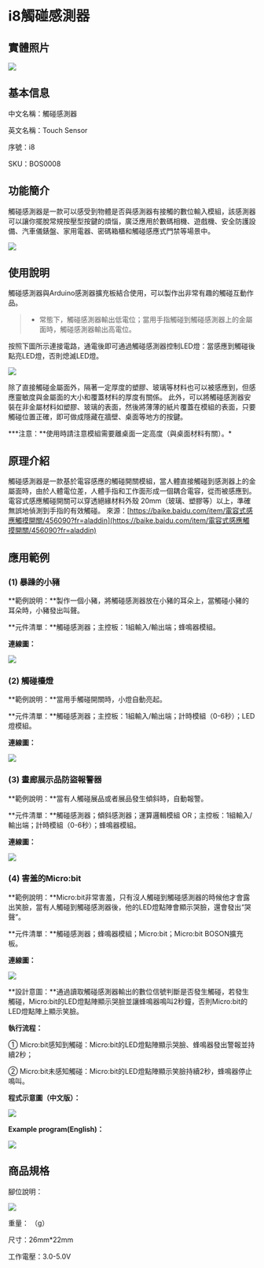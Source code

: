 # i8觸碰感測器

## 實體照片

![](../.gitbook/assets/boson-chu-mo-chuan-gan-qi-shi-wu-tu-pian.jpg)

## 基本信息

中文名稱：觸碰感測器

英文名稱：Touch Sensor

序號：i8

SKU：BOS0008

## 功能簡介

觸碰感測器是一款可以感受到物體是否與感測器有接觸的數位輸入模組，該感測器可以讓你擺脫常規按壓型按鍵的煩惱，廣泛應用於數碼相機、遊戲機、安全防護設備、汽車儀錶盤、家用電器、密碼箱櫃和觸碰感應式門禁等場景中。

![](../.gitbook/assets/boson-chu-mo-chuan-gan-qi-mo-kuai-jian-jie.png)

## 使用說明

觸碰感測器與Arduino感測器擴充板結合使用，可以製作出非常有趣的觸碰互動作品。

> * 常態下，觸碰感測器輸出低電位；當用手指觸碰到觸碰感測器上的金屬面時，觸碰感測器輸出高電位。

按照下圖所示連接電路，通電後即可通過觸碰感測器控制LED燈：當感應到觸碰後點亮LED燈，否則熄滅LED燈。

![](../.gitbook/assets/boson-chu-mo-chuan-gan-qi-shi-yong-shuo-ming.png)

除了直接觸碰金屬面外，隔著一定厚度的塑膠、玻璃等材料也可以被感應到，但感應靈敏度與金屬面的大小和覆蓋材料的厚度有關係。 此外，可以將觸碰感測器安裝在非金屬材料如塑膠、玻璃的表面，然後將薄薄的紙片覆蓋在模組的表面，只要觸碰位置正確，即可做成隱藏在牆壁、桌面等地方的按鍵。

**\*注意：**使用時請注意模組需要離桌面一定高度（與桌面材料有關）。\*

## 原理介紹

觸碰感測器是一款基於電容感應的觸碰開關模組，當人體直接觸碰到感測器上的金屬面時，由於人體電位差，人體手指和工作面形成一個耦合電容，從而被感應到。 電容式感應觸碰開關可以穿透絕緣材料外殼 20mm（玻璃、塑膠等）以上，準確無誤地偵測到手指的有效觸碰。 來源：[https://baike.baidu.com/item/電容式感應觸摸開關/456090?fr=aladdin](https://baike.baidu.com/item/電容式感應觸摸開關/456090?fr=aladdin)

## 應用範例

### \(1\) 暴躁的小豬

**範例說明：**製作一個小豬，將觸碰感測器放在小豬的耳朵上，當觸碰小豬的耳朵時，小豬發出叫聲。

**元件清單：**觸碰感測器；主控板：1組輸入/輸出端；蜂鳴器模組。

**連線圖：**

![](../.gitbook/assets/boson-chu-mo-chuan-gan-qi-ying-yong-yang-li-1-lian-xian-tu.png)

### \(2\) 觸碰檯燈

**範例說明：**當用手觸碰開關時，小燈自動亮起。

**元件清單：**觸碰感測器；主控板：1組輸入/輸出端；計時模組（0-6秒）；LED燈模組。

**連線圖：**

![](../.gitbook/assets/boson-chu-mo-chuan-gan-qi-ying-yong-yang-li-2-lian-xian-tu.png)

### \(3\) 畫廊展示品防盜報警器

**範例說明：**當有人觸碰展品或者展品發生傾斜時，自動報警。

**元件清單：**觸碰感測器；傾斜感測器；運算邏輯模組 OR；主控板：1組輸入/輸出端；計時模組（0-6秒）；蜂鳴器模組。

**連線圖：**

![](../.gitbook/assets/boson-chu-mo-chuan-gan-qi-ying-yong-yang-li-3-lian-xian-tu.png)

### \(4\) 害羞的Micro:bit

**範例說明：**Micro:bit非常害羞，只有沒人觸碰到觸碰感測器的時候他才會露出笑臉，當有人觸碰到觸碰感測器後，他的LED燈點陣會顯示哭臉，還會發出“哭聲”。

**元件清單：**觸碰感測器；蜂鳴器模組；Micro:bit；Micro:bit BOSON擴充板。

**連線圖：**

![](../.gitbook/assets/boson-chu-mo-chuan-gan-qi-ying-yong-yang-li-4-lian-xian-tu.png)

**設計意圖：**通過讀取觸碰感測器輸出的數位信號判斷是否發生觸碰，若發生觸碰，Micro:bit的LED燈點陣顯示哭臉並讓蜂鳴器鳴叫2秒鐘，否則Micro:bit的LED燈點陣上顯示笑臉。

**執行流程：**

① Micro:bit感知到觸碰：Micro:bit的LED燈點陣顯示哭臉、蜂鳴器發出警報並持續2秒；

② Micro:bit未感知觸碰：Micro:bit的LED燈點陣顯示笑臉持續2秒，蜂鳴器停止鳴叫。

**程式示意圖（中文版）：**

![](../.gitbook/assets/boson-chu-mo-chuan-gan-qi-ying-yong-yang-li-4-cheng-xu-shi-yi-tu-zhong-wen-ban.png)

**Example program(English)：**

![](../.gitbook/assets/boson-chu-mo-chuan-gan-qi-ying-yong-yang-li-4-cheng-xu-shi-yi-tu-ying-wen-ban.png)

## 商品規格

腳位說明：

![](../.gitbook/assets/boson-chu-mo-chuan-gan-qi-yin-jiao-shuo-ming.png)

重量： （g）

尺寸：26mm\*22mm

工作電壓：3.0-5.0V

